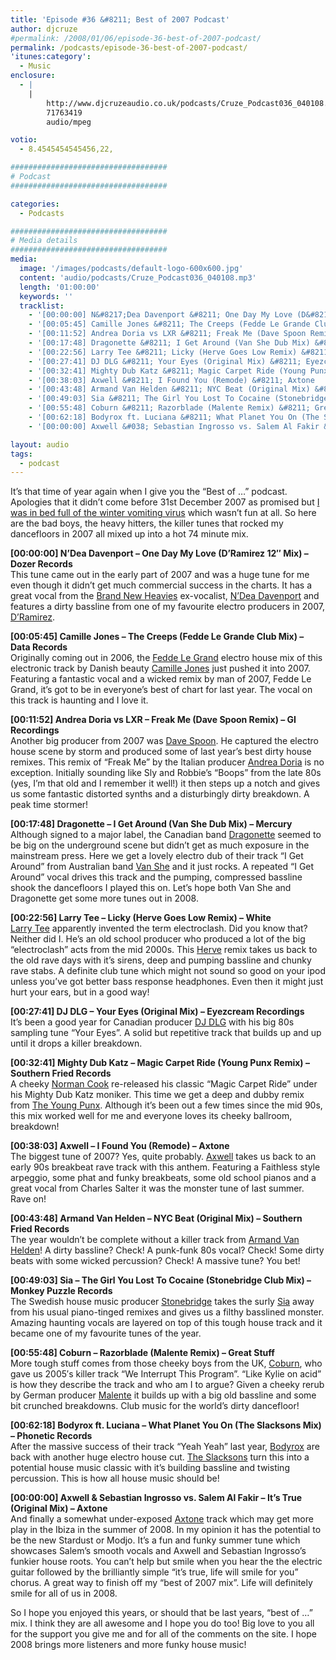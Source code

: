 ```yaml
---
title: 'Episode #36 &#8211; Best of 2007 Podcast'
author: djcruze
#permalink: /2008/01/06/episode-36-best-of-2007-podcast/
permalink: /podcasts/episode-36-best-of-2007-podcast/
'itunes:category':
  - Music
enclosure:
  - |
    |
        http://www.djcruzeaudio.co.uk/podcasts/Cruze_Podcast036_040108.mp3
        71763419
        audio/mpeg

votio:
  - 8.4545454545456,22,

###################################
# Podcast
###################################

categories:
  - Podcasts

###################################
# Media details
###################################
media:
  image: '/images/podcasts/default-logo-600x600.jpg'
  content: 'audio/podcasts/Cruze_Podcast036_040108.mp3'
  length: '01:00:00'
  keywords: ''
  tracklist:
    - '[00:00:00] N&#8217;Dea Davenport &#8211; One Day My Love (D&#8217;Ramirez 12&#8243; Mix) &#8211; Dozer Records  '
    - '[00:05:45] Camille Jones &#8211; The Creeps (Fedde Le Grande Club Mix) &#8211; Data Records  '
    - '[00:11:52] Andrea Doria vs LXR &#8211; Freak Me (Dave Spoon Remix) &#8211; GI Recordings  '
    - '[00:17:48] Dragonette &#8211; I Get Around (Van She Dub Mix) &#8211; Mercury  '
    - '[00:22:56] Larry Tee &#8211; Licky (Herve Goes Low Remix) &#8211; White  '
    - '[00:27:41] DJ DLG &#8211; Your Eyes (Original Mix) &#8211; Eyezcream Recordings  '
    - '[00:32:41] Mighty Dub Katz &#8211; Magic Carpet Ride (Young Punx Remix) &#8211; Southern Fried Records  '
    - '[00:38:03] Axwell &#8211; I Found You (Remode) &#8211; Axtone  '
    - '[00:43:48] Armand Van Helden &#8211; NYC Beat (Original Mix) &#8211; Southern Fried Records  '
    - '[00:49:03] Sia &#8211; The Girl You Lost To Cocaine (Stonebridge Club Mix) &#8211; Monkey Puzzle Records  '
    - '[00:55:48] Coburn &#8211; Razorblade (Malente Remix) &#8211; Great Stuff  '
    - '[00:62:18] Bodyrox ft. Luciana &#8211; What Planet You On (The Slacksons Mix) &#8211; Phonetic Records  '
    - '[00:00:00] Axwell &#038; Sebastian Ingrosso vs. Salem Al Fakir &#8211; It&#8217;s True (Original Mix) &#8211; Axtone  '

layout: audio
tags:
  - podcast
---
```


It&#8217;s that time of year again when I give you the &#8220;Best of &#8230;&#8221; podcast. Apologies that it didn&#8217;t come before 31st December 2007 as promised but [I was in bed full of the winter vomiting virus][1] which wasn&#8217;t fun at all. So here are the bad boys, the heavy hitters, the killer tunes that rocked my dancefloors in 2007 all mixed up into a hot 74 minute mix.

**[00:00:00] N&#8217;Dea Davenport &#8211; One Day My Love (D&#8217;Ramirez 12&#8243; Mix) &#8211; Dozer Records**  
This tune came out in the early part of 2007 and was a huge tune for me even though it didn&#8217;t get much commercial success in the charts. It has a great vocal from the [Brand New Heavies][4] ex-vocalist, [N&#8217;Dea Davenport][5] and features a dirty bassline from one of my favourite electro producers in 2007, [D&#8217;Ramirez][6].

**[00:05:45] Camille Jones &#8211; The Creeps (Fedde Le Grande Club Mix) &#8211; Data Records**  
Originally coming out in 2006, the [Fedde Le Grand][7] electro house mix of this electronic track by Danish beauty [Camille Jones][8] just pushed it into 2007. Featuring a fantastic vocal and a wicked remix by man of 2007, Fedde Le Grand, it&#8217;s got to be in everyone&#8217;s best of chart for last year. The vocal on this track is haunting and I love it.

**[00:11:52] Andrea Doria vs LXR &#8211; Freak Me (Dave Spoon Remix) &#8211; GI Recordings**  
Another big producer from 2007 was [Dave Spoon][9]. He captured the electro house scene by storm and produced some of last year&#8217;s best dirty house remixes. This remix of &#8220;Freak Me&#8221; by the Italian producer [Andrea Doria][10] is no exception. Initially sounding like Sly and Robbie&#8217;s &#8220;Boops&#8221; from the late 80s (yes, I&#8217;m that old and I remember it well!) it then steps up a notch and gives us some fantastic distorted synths and a disturbingly dirty breakdown. A peak time stormer!

**[00:17:48] Dragonette &#8211; I Get Around (Van She Dub Mix) &#8211; Mercury**  
Although signed to a major label, the Canadian band [Dragonette][11] seemed to be big on the underground scene but didn&#8217;t get as much exposure in the mainstream press. Here we get a lovely electro dub of their track &#8220;I Get Around&#8221; from Australian band [Van She][12] and it just rocks. A repeated &#8220;I Get Around&#8221; vocal drives this track and the pumping, compressed bassline shook the dancefloors I played this on. Let&#8217;s hope both Van She and Dragonette get some more tunes out in 2008.

**[00:22:56] Larry Tee &#8211; Licky (Herve Goes Low Remix) &#8211; White**  
[Larry Tee][13] apparently invented the term electroclash. Did you know that? Neither did I. He&#8217;s an old school producer who produced a lot of the big &#8220;electroclash&#8221; acts from the mid 2000s. This [Herve][14] remix takes us back to the old rave days with it&#8217;s sirens, deep and pumping bassline and chunky rave stabs. A definite club tune which might not sound so good on your ipod unless you&#8217;ve got better bass response headphones. Even then it might just hurt your ears, but in a good way!

**[00:27:41] DJ DLG &#8211; Your Eyes (Original Mix) &#8211; Eyezcream Recordings**  
It&#8217;s been a good year for Canadian producer [DJ DLG][15] with his big 80s sampling tune &#8220;Your Eyes&#8221;. A solid but repetitive track that builds up and up until it drops a killer breakdown.

**[00:32:41] Mighty Dub Katz &#8211; Magic Carpet Ride (Young Punx Remix) &#8211; Southern Fried Records**  
A cheeky [Norman Cook][16] re-released his classic &#8220;Magic Carpet Ride&#8221; under his Mighty Dub Katz moniker. This time we get a deep and dubby remix from [The Young Punx][17]. Although it&#8217;s been out a few times since the mid 90s, this mix worked well for me and everyone loves its cheeky ballroom, breakdown!

**[00:38:03] Axwell &#8211; I Found You (Remode) &#8211; Axtone**  
The biggest tune of 2007? Yes, quite probably. [Axwell][18] takes us back to an early 90s breakbeat rave track with this anthem. Featuring a Faithless style arpeggio, some phat and funky breakbeats, some old school pianos and a great vocal from Charles Salter it was the monster tune of last summer. Rave on!

**[00:43:48] Armand Van Helden &#8211; NYC Beat (Original Mix) &#8211; Southern Fried Records**  
The year wouldn&#8217;t be complete without a killer track from [Armand Van Helden][19]! A dirty bassline? Check! A punk-funk 80s vocal? Check! Some dirty beats with some wicked percussion? Check! A massive tune? You bet!

**[00:49:03] Sia &#8211; The Girl You Lost To Cocaine (Stonebridge Club Mix) &#8211; Monkey Puzzle Records**  
The Swedish house music producer [Stonebridge][20] takes the surly [Sia][21] away from his usual piano-tinged remixes and gives us a filthy basslined monster. Amazing haunting vocals are layered on top of this tough house track and it became one of my favourite tunes of the year.

**[00:55:48] Coburn &#8211; Razorblade (Malente Remix) &#8211; Great Stuff**  
More tough stuff comes from those cheeky boys from the UK, [Coburn][22], who gave us 2005&#8242;s killer track &#8220;We Interrupt This Program&#8221;. &#8220;Like Kylie on acid&#8221; is how they describe the track and who am I to argue? Given a cheeky rerub by German producer [Malente][23] it builds up with a big old bassline and some bit crunched breakdowns. Club music for the world&#8217;s dirty dancefloor!

**[00:62:18] Bodyrox ft. Luciana &#8211; What Planet You On (The Slacksons Mix) &#8211; Phonetic Records**  
After the massive success of their track &#8220;Yeah Yeah&#8221; last year, [Bodyrox][24] are back with another huge electro house cut. [The Slacksons][25] turn this into a potential house music classic with it&#8217;s building bassline and twisting percussion. This is how all house music should be!

**[00:00:00] Axwell &#038; Sebastian Ingrosso vs. Salem Al Fakir &#8211; It&#8217;s True (Original Mix) &#8211; Axtone**  
And finally a somewhat under-exposed [Axtone][26] track which may get more play in the Ibiza in the summer of 2008. In my opinion it has the potential to be the new Stardust or Modjo. It&#8217;s a fun and funky summer tune which showcases Salem&#8217;s smooth vocals and Axwell and Sebastian Ingrosso&#8217;s funkier house roots. You can&#8217;t help but smile when you hear the the electric guitar followed by the brilliantly simple &#8220;it&#8217;s true, life will smile for you&#8221; chorus. A great way to finish off my &#8220;best of 2007 mix&#8221;. Life will definitely smile for all of us in 2008.

So I hope you enjoyed this years, or should that be last years, &#8220;best of &#8230;&#8221; mix. I think they are all awesome and I hope you do too! Big love to you all for the support you give me and for all of the comments on the site. I hope 2008 brings more listeners and more funky house music!

[1]: http://www.djcruze.co.uk/cms/2008/01/04/happy-new-year-2/
[2]: http://www.djcruze.co.uk/cms/wp-content/DownloadButton.gif
[3]: http://www.djcruzeaudio.co.uk/podcasts/Cruze_Podcast036_040108.mp3
[4]: http://www.myspace.com/thebrandnewheavies
[5]: http://www.myspace.com/ndeadavenport
[6]: http://www.myspace.com/dramirezmusic
[7]: http://www.feddelegrand.com/
[8]: http://www.myspace.com/camillejonesmusic
[9]: http://www.myspace.com/davespoon
[10]: http://www.deejaybooking.com/andreadoria
[11]: http://www.dragonette.com/
[12]: http://www.vanshe.com/
[13]: http://www.myspace.com/nylarrytee
[14]: http://www.myspace.com/hervebeats
[15]: http://www.djdlg.com/
[16]: http://www.normancook.co.uk/
[17]: http://www.theyoungpunx.com/
[18]: http://www.axwell.co.uk/
[19]: http://www.myspace.com/armandvanhelden
[20]: http://www.stoneyboy.com/
[21]: http://www.siamusic.net/
[22]: http://www.myspace.com/coburnmusic
[23]: http://www.myspace.com/malente
[24]: http://www.myspace.com/bodyrox
[25]: http://www.myspace.com/theslacksons
[26]: http://www.axtone.com/
